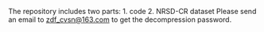 The repository includes two parts: 1. code 2. NRSD-CR dataset
Please send an email to zdf_cvsn@163.com to get the decompression password.
